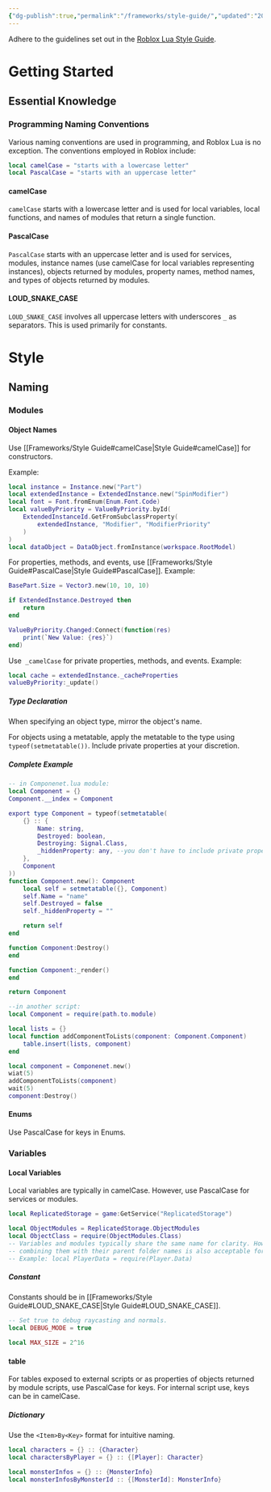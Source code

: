```yaml
---
{"dg-publish":true,"permalink":"/frameworks/style-guide/","updated":"2023-12-14T08:47:25.372+09:00"}
---
```


Adhere to the guidelines set out in the [Roblox Lua Style Guide](https://roblox.github.io/lua-style-guide/).

# Getting Started

## Essential Knowledge

### Programming Naming Conventions

Various naming conventions are used in programming, and Roblox Lua is no exception. The conventions employed in Roblox include:

```lua
local camelCase = "starts with a lowercase letter"
local PascalCase = "starts with an uppercase letter"
```
#### camelCase
`camelCase` starts with a lowercase letter and is used for local variables, local functions, and names of modules that return a single function.

#### PascalCase
`PascalCase` starts with an uppercase letter and is used for services, modules, instance names (use camelCase for local variables representing instances), objects returned by modules, property names, method names, and types of objects returned by modules.

#### LOUD_SNAKE_CASE
`LOUD_SNAKE_CASE` involves all uppercase letters with underscores `_` as separators.
This is used primarily for constants.
# Style

## Naming

### Modules

#### Object Names

Use [[Frameworks/Style Guide#camelCase\|Style Guide#camelCase]] for constructors.

Example:
```lua
local instance = Instance.new("Part")
local extendedInstance = ExtendedInstance.new("SpinModifier")
local font = Font.fromEnum(Enum.Font.Code)
local valueByPriority = ValueByPriority.byId(
	ExtendedInstanceId.GetFromSubclassProperty(
		extendedInstance, "Modifier", "ModifierPriority"
	)
)
local dataObject = DataObject.fromInstance(workspace.RootModel)
```

For properties, methods, and events, use [[Frameworks/Style Guide#PascalCase\|Style Guide#PascalCase]]. 
Example:
```lua
BasePart.Size = Vector3.new(10, 10, 10)

if ExtendedInstance.Destroyed then
	return
end

ValueByPriority.Changed:Connect(function(res)
	print(`New Value: {res}`)
end)
```

Use` _camelCase` for private properties, methods, and events. 
Example:
```lua
local cache = extendedInstance._cacheProperties
valueByPriority:_update()
```

##### Type Declaration

When specifying an object type, mirror the object's name.

For objects using a metatable, apply the metatable to the type using `typeof(setmetatable())`. Include private properties at your discretion.
##### Complete Example
```lua
-- in Componenet.lua module:
local Component = {}
Component.__index = Component

export type Component = typeof(setmetatable(
	{} :: {
		Name: string,
		Destroyed: boolean,
		Destroying: Signal.Class,
		_hiddenProperty: any, --you don't have to include private properties.
	},
	Component
))
function Component.new(): Component
	local self = setmetatable({}, Component)
	self.Name = "name"
	self.Destroyed = false
	self._hiddenProperty = ""

	return self
end

function Component:Destroy()
end

function Component:_render()
end

return Component

--in another script:
local Component = require(path.to.module)

local lists = {}
local function addComponentToLists(component: Component.Component)
	table.insert(lists, component)
end

local component = Componenet.new()
wiat(5)
addComponentToLists(component)
wait(5)
component:Destroy()
```

#### Enums
Use PascalCase for keys in Enums.
### Variables

#### Local Variables

Local variables are typically in camelCase.
However, use PascalCase for services or modules.
```lua
local ReplicatedStorage = game:GetService("ReplicatedStorage")

local ObjectModules = ReplicatedStorage.ObjectModules
local ObjectClass = require(ObjectModules.Class)
-- Variables and modules typically share the same name for clarity. However, 
-- combining them with their parent folder names is also acceptable for better context.
-- Example: local PlayerData = require(Player.Data)
```
##### Constant
Constants should be in [[Frameworks/Style Guide#LOUD_SNAKE_CASE\|Style Guide#LOUD_SNAKE_CASE]].
```lua
-- Set true to debug raycasting and normals.
local DEBUG_MODE = true

local MAX_SIZE = 2^16
```
#### table

For tables exposed to external scripts or as properties of objects returned by module scripts, use PascalCase for keys. For internal script use, keys can be in camelCase.

##### Dictionary

Use the `<Item>By<Key>` format for intuitive naming.
```lua
local characters = {} :: {Character}
local charactersByPlayer = {} :: {[Player]: Character}

local monsterInfos = {} :: {MonsterInfo}
local monsterInfosByMonsterId :: {[MonsterId]: MonsterInfo}
```